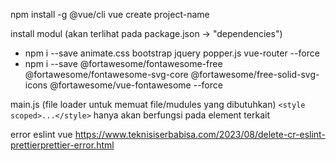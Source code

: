 npm install -g @vue/cli
vue create project-name

install modul (akan terlihat pada package.json -> "dependencies")
- npm i --save animate.css bootstrap jquery popper.js vue-router --force
- npm i --save @fortawesome/fontawesome-free @fortawesome/fontawesome-svg-core @fortawesome/free-solid-svg-icons @fortawesome/vue-fontawesome --force

main.js (file loader untuk memuat file/mudules yang dibutuhkan)
`<style scoped>...</style>` hanya akan berfungsi pada element terkait

error eslint vue
https://www.teknisiserbabisa.com/2023/08/delete-cr-eslint-prettierprettier-error.html